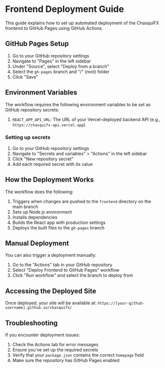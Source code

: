 # Frontend Deployment Guide

This guide explains how to set up automated deployment of the ChasquiFX frontend to GitHub Pages using GitHub Actions.

## GitHub Pages Setup

1. Go to your GitHub repository settings
2. Navigate to "Pages" in the left sidebar
3. Under "Source", select "Deploy from a branch"
4. Select the `gh-pages` branch and "/" (root) folder
5. Click "Save"

## Environment Variables

The workflow requires the following environment variables to be set as GitHub repository secrets:

1. `REACT_APP_API_URL`: The URL of your Vercel-deployed backend API (e.g., `https://chasquifx-api.vercel.app`)

### Setting up secrets

1. Go to your GitHub repository settings
2. Navigate to "Secrets and variables" > "Actions" in the left sidebar
3. Click "New repository secret"
4. Add each required secret with its value

## How the Deployment Works

The workflow does the following:

1. Triggers when changes are pushed to the `frontend` directory on the main branch
2. Sets up Node.js environment
3. Installs dependencies
4. Builds the React app with production settings
5. Deploys the built files to the `gh-pages` branch

## Manual Deployment

You can also trigger a deployment manually:

1. Go to the "Actions" tab in your GitHub repository
2. Select "Deploy Frontend to GitHub Pages" workflow
3. Click "Run workflow" and select the branch to deploy from

## Accessing the Deployed Site

Once deployed, your site will be available at:
`https://[your-github-username].github.io/chasquifx/`

## Troubleshooting

If you encounter deployment issues:

1. Check the Actions tab for error messages
2. Ensure you've set up the required secrets
3. Verify that your `package.json` contains the correct `homepage` field
4. Make sure the repository has GitHub Pages enabled

